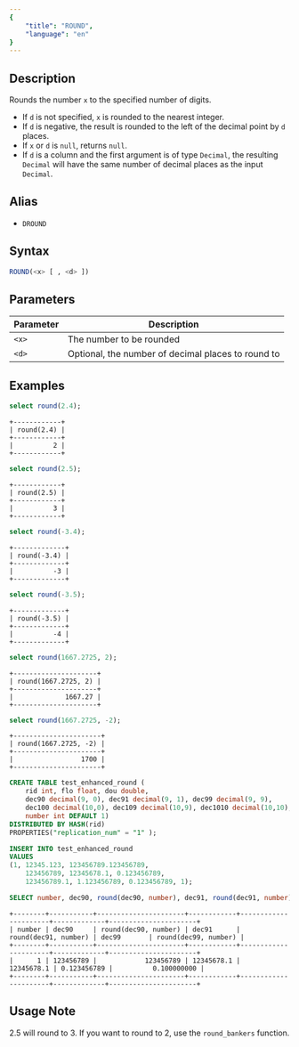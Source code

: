 ```yaml
---
{
    "title": "ROUND",
    "language": "en"
}
---
```


<!-- 
Licensed to the Apache Software Foundation (ASF) under one
or more contributor license agreements.  See the NOTICE file
distributed with this work for additional information
regarding copyright ownership.  The ASF licenses this file
to you under the Apache License, Version 2.0 (the
"License"); you may not use this file except in compliance
with the License.  You may obtain a copy of the License at
  http://www.apache.org/licenses/LICENSE-2.0
Unless required by applicable law or agreed to in writing,
software distributed under the License is distributed on an
"AS IS" BASIS, WITHOUT WARRANTIES OR CONDITIONS OF ANY
KIND, either express or implied.  See the License for the
specific language governing permissions and limitations
under the License.
-->

## Description

Rounds the number `x` to the specified number of digits.
- If `d` is not specified, `x` is rounded to the nearest integer.
- If `d` is negative, the result is rounded to the left of the decimal point by `d` places.
- If `x` or `d` is `null`, returns `null`.
- If `d` is a column and the first argument is of type `Decimal`, the resulting `Decimal` will have the same number of decimal places as the input `Decimal`.


## Alias

- `DROUND`

## Syntax

```sql
ROUND(<x> [ , <d> ])
```

## Parameters

| Parameter | Description |
| -- | -- |
| `<x>` | The number to be rounded |
| `<d>` | Optional, the number of decimal places to round to |

## Examples

```sql
select round(2.4);
```
```text
+------------+
| round(2.4) |
+------------+
|          2 |
+------------+
```

```sql
select round(2.5);
```
```text
+------------+
| round(2.5) |
+------------+
|          3 |
+------------+
```

```sql
select round(-3.4);
```
```text
+-------------+
| round(-3.4) |
+-------------+
|          -3 |
+-------------+
```

```sql
select round(-3.5);
```
```text
+-------------+
| round(-3.5) |
+-------------+
|          -4 |
+-------------+
```

```sql
select round(1667.2725, 2);
```
```text
+---------------------+
| round(1667.2725, 2) |
+---------------------+
|             1667.27 |
+---------------------+
```

```sql
select round(1667.2725, -2);
```
```text
+----------------------+
| round(1667.2725, -2) |
+----------------------+
|                 1700 |
+----------------------+
```

```sql
CREATE TABLE test_enhanced_round (
    rid int, flo float, dou double,
    dec90 decimal(9, 0), dec91 decimal(9, 1), dec99 decimal(9, 9),
    dec100 decimal(10,0), dec109 decimal(10,9), dec1010 decimal(10,10),
    number int DEFAULT 1)
DISTRIBUTED BY HASH(rid)
PROPERTIES("replication_num" = "1" );

INSERT INTO test_enhanced_round
VALUES
(1, 12345.123, 123456789.123456789,
    123456789, 12345678.1, 0.123456789,
    123456789.1, 1.123456789, 0.123456789, 1);

SELECT number, dec90, round(dec90, number), dec91, round(dec91, number), dec99, round(dec99, number) FROM test_enhanced_round order by rid;
```

```text
+--------+-----------+----------------------+------------+----------------------+-------------+----------------------+
| number | dec90     | round(dec90, number) | dec91      | round(dec91, number) | dec99       | round(dec99, number) |
+--------+-----------+----------------------+------------+----------------------+-------------+----------------------+
|      1 | 123456789 |            123456789 | 12345678.1 |           12345678.1 | 0.123456789 |          0.100000000 |
+--------+-----------+----------------------+------------+----------------------+-------------+----------------------+
```

## Usage Note
2.5 will round to 3. If you want to round to 2, use the `round_bankers` function.